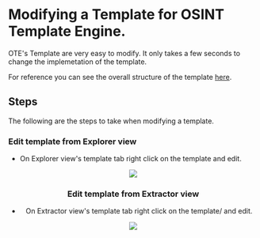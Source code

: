 # Modifying a Template for OSINT Template Engine.
OTE's Template are very easy to modify. It only takes a few seconds to change the implemetation of the template.

For reference you can see the overall structure of the template [here](TEMPLATE_STRUCTURE.md).

## Steps

The following are the steps to take when modifying a template.

### Edit template from Explorer view

- On Explorer view's template tab right click on the template and edit.
<center><img src="res/edit_template_from_explorer.png"><center>

### Edit template from Extractor view

- On Extractor view's template tab right click on the template/ and edit.
<center><img src="res/edit_template_from_explorer.png"><center>